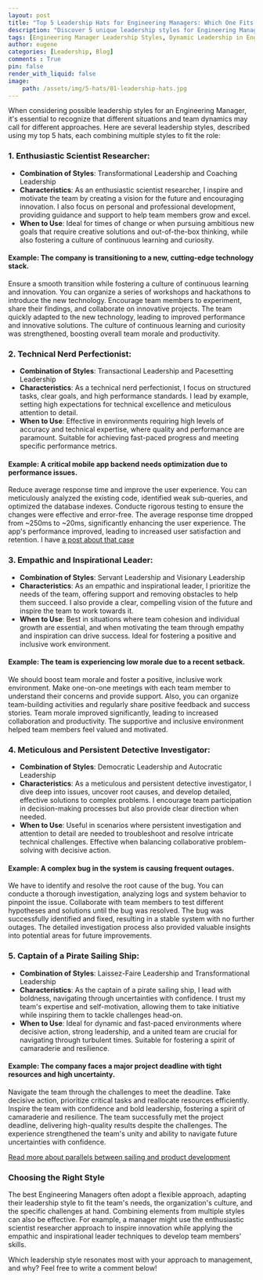 ```yaml
---
layout: post
title: "Top 5 Leadership Hats for Engineering Managers: Which One Fits You?"
description: "Discover 5 unique leadership styles for Engineering Managers, from scientist to pirate captain. Learn how versatile leadership drives innovation, team cohesion, and technical excellence."
tags: [Engineering Manager Leadership Styles, Dynamic Leadership in Engineering, Versatile Engineering Management, Transformational Leadership, Technical Nerd Perfectionist, Empathic Inspirational Leader, Detective Investigator Leadership, Pirate Captain Leadership, Creative Engineering Management, Innovative Team Leadership, Effective Engineering Leadership, Flexible Management Approaches, Leadership Hats for Engineers,Engineering Team Management, Leadership in Tech]
author: eugene
categories: [Leadership, Blog]
comments : True
pin: false
render_with_liquid: false
image:
    path: /assets/img/5-hats/01-leadership-hats.jpg
---
```

When considering possible leadership styles for an Engineering Manager, it's essential to recognize that different situations and team dynamics may call for different approaches. Here are several leadership styles, described using my top 5 hats, each combining multiple styles to fit the role:

### 1. Enthusiastic Scientist Researcher:
- **Combination of Styles**: Transformational Leadership and Coaching Leadership
- **Characteristics**: As an enthusiastic scientist researcher, I inspire and motivate the team by creating a vision for the future and encouraging innovation. I also focus on personal and professional development, providing guidance and support to help team members grow and excel.
- **When to Use**: Ideal for times of change or when pursuing ambitious new goals that require creative solutions and out-of-the-box thinking, while also fostering a culture of continuous learning and curiosity.

#### Example: The company is transitioning to a new, cutting-edge technology stack.
Ensure a smooth transition while fostering a culture of continuous learning and innovation.
You can organize a series of workshops and hackathons to introduce the new technology. Encourage team members to experiment, share their findings, and collaborate on innovative projects.
The team quickly adapted to the new technology, leading to improved performance and innovative solutions. The culture of continuous learning and curiosity was strengthened, boosting overall team morale and productivity.

### 2. Technical Nerd Perfectionist:
- **Combination of Styles**: Transactional Leadership and Pacesetting Leadership
- **Characteristics**: As a technical nerd perfectionist, I focus on structured tasks, clear goals, and high performance standards. I lead by example, setting high expectations for technical excellence and meticulous attention to detail.
- **When to Use**: Effective in environments requiring high levels of accuracy and technical expertise, where quality and performance are paramount. Suitable for achieving fast-paced progress and meeting specific performance metrics.

#### Example: A critical mobile app backend needs optimization due to performance issues.
Reduce average response time and improve the user experience.
You can meticulously analyzed the existing code, identified weak sub-queries, and optimized the database indexes. Conducte rigorous testing to ensure the changes were effective and error-free.
The average response time dropped from ~250ms to ~20ms, significantly enhancing the user experience. The app's performance improved, leading to increased user satisfaction and retention. I have [a post about that case](/posts/sql-optimization-or-criminal-tracking/)

### 3. Empathic and Inspirational Leader:
- **Combination of Styles**: Servant Leadership and Visionary Leadership
- **Characteristics**: As an empathic and inspirational leader, I prioritize the needs of the team, offering support and removing obstacles to help them succeed. I also provide a clear, compelling vision of the future and inspire the team to work towards it.
- **When to Use**: Best in situations where team cohesion and individual growth are essential, and when motivating the team through empathy and inspiration can drive success. Ideal for fostering a positive and inclusive work environment.

#### Example: The team is experiencing low morale due to a recent setback.
We should boost team morale and foster a positive, inclusive work environment.
Make one-on-one meetings with each team member to understand their concerns and provide support. Also, you can organize team-building activities and regularly share positive feedback and success stories.
Team morale improved significantly, leading to increased collaboration and productivity. The supportive and inclusive environment helped team members feel valued and motivated.

### 4. Meticulous and Persistent Detective Investigator:
- **Combination of Styles**: Democratic Leadership and Autocratic Leadership
- **Characteristics**: As a meticulous and persistent detective investigator, I dive deep into issues, uncover root causes, and develop detailed, effective solutions to complex problems. I encourage team participation in decision-making processes but also provide clear direction when needed.
- **When to Use**: Useful in scenarios where persistent investigation and attention to detail are needed to troubleshoot and resolve intricate technical challenges. Effective when balancing collaborative problem-solving with decisive action.

#### Example: A complex bug in the system is causing frequent outages.
We have to identify and resolve the root cause of the bug.
You can conducte a thorough investigation, analyzing logs and system behavior to pinpoint the issue. Collaborate with team members to test different hypotheses and solutions until the bug was resolved.
The bug was successfully identified and fixed, resulting in a stable system with no further outages. The detailed investigation process also provided valuable insights into potential areas for future improvements.

### 5. Captain of a Pirate Sailing Ship:
- **Combination of Styles**: Laissez-Faire Leadership and Transformational Leadership
- **Characteristics**: As the captain of a pirate sailing ship, I lead with boldness, navigating through uncertainties with confidence. I trust my team's expertise and self-motivation, allowing them to take initiative while inspiring them to tackle challenges head-on.
- **When to Use**: Ideal for dynamic and fast-paced environments where decisive action, strong leadership, and a united team are crucial for navigating through turbulent times. Suitable for fostering a spirit of camaraderie and resilience.

#### Example: The company faces a major project deadline with tight resources and high uncertainty.
Navigate the team through the challenges to meet the deadline.
Take decisive action, prioritize critical tasks and reallocate resources efficiently. Inspire the team with confidence and bold leadership, fostering a spirit of camaraderie and resilience.
The team successfully met the project deadline, delivering high-quality results despite the challenges. The experience strengthened the team's unity and ability to navigate future uncertainties with confidence.

[Read more about parallels between sailing and product development](/posts/sailing-through-product-development/)

### Choosing the Right Style
The best Engineering Managers often adopt a flexible approach, adapting their leadership style to fit the team's needs, the organization's culture, and the specific challenges at hand. Combining elements from multiple styles can also be effective. For example, a manager might use the enthusiastic scientist researcher approach to inspire innovation while applying the empathic and inspirational leader techniques to develop team members' skills.

Which leadership style resonates most with your approach to management, and why? Feel free to write a comment below!